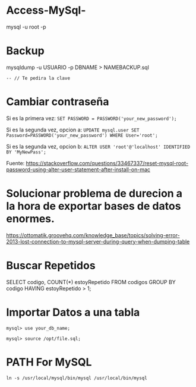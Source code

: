 # Access-MySql-

mysql -u root -p

# Backup

mysqldump -u USUARIO -p DBNAME > NAMEBACKUP.sql

```-- // Te pedira la clave```

# Cambiar contraseña

Si es la primera vez:
```SET PASSWORD = PASSWORD('your_new_password');```

Si es la segunda vez, opcion a:
```UPDATE mysql.user SET Password=PASSWORD('your_new_password') WHERE User='root';```

Si es la segunda vez, opcion b: 
```ALTER USER 'root'@'localhost' IDENTIFIED BY 'MyNewPass';```

Fuente: https://stackoverflow.com/questions/33467337/reset-mysql-root-password-using-alter-user-statement-after-install-on-mac

# Solucionar problema de durecion a la hora de exportar bases de datos enormes.

https://ottomatik.groovehq.com/knowledge_base/topics/solving-error-2013-lost-connection-to-mysql-server-during-query-when-dumping-table

# Buscar Repetidos

SELECT codigo, COUNT(*) estoyRepetido FROM codigos GROUP BY codigo HAVING estoyRepetido > 1;

# Importar Datos a una tabla

```
mysql> use your_db_name;

mysql> source /opt/file.sql;
```

# PATH For MySQL
```
ln -s /usr/local/mysql/bin/mysql /usr/local/bin/mysql
```
